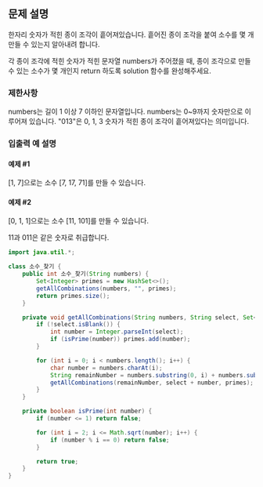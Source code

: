 ## 문제 설명
한자리 숫자가 적힌 종이 조각이 흩어져있습니다. 흩어진 종이 조각을 붙여 소수를 몇 개 만들 수 있는지 알아내려 합니다.

각 종이 조각에 적힌 숫자가 적힌 문자열 numbers가 주어졌을 때, 종이 조각으로 만들 수 있는 소수가 몇 개인지 return 하도록 solution 함수를 완성해주세요.

### 제한사항
numbers는 길이 1 이상 7 이하인 문자열입니다.
numbers는 0~9까지 숫자만으로 이루어져 있습니다.
"013"은 0, 1, 3 숫자가 적힌 종이 조각이 흩어져있다는 의미입니다.

### 입출력 예 설명
#### 예제 #1
[1, 7]으로는 소수 [7, 17, 71]를 만들 수 있습니다.

#### 예제 #2
[0, 1, 1]으로는 소수 [11, 101]를 만들 수 있습니다.

11과 011은 같은 숫자로 취급합니다.

```java
import java.util.*;

class 소수_찾기 {
    public int 소수_찾기(String numbers) {
        Set<Integer> primes = new HashSet<>();
        getAllCombinations(numbers, "", primes);
        return primes.size();
    }

    private void getAllCombinations(String numbers, String select, Set<Integer> primes) {
        if (!select.isBlank()) {
            int number = Integer.parseInt(select);
            if (isPrime(number)) primes.add(number);
        }

        for (int i = 0; i < numbers.length(); i++) {
            char number = numbers.charAt(i);
            String remainNumber = numbers.substring(0, i) + numbers.substring(i + 1);
            getAllCombinations(remainNumber, select + number, primes);
        }
    }

    private boolean isPrime(int number) {
        if (number <= 1) return false;

        for (int i = 2; i <= Math.sqrt(number); i++) {
            if (number % i == 0) return false;
        }

        return true;
    }
}
```